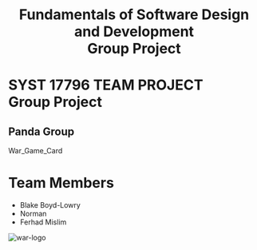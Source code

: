 <div style="text-align: center; backgroundcolor: blue">
<h1> Fundamentals of Software Design and Development<br> Group Project </h1>
</div>
<h1> SYST 17796 TEAM PROJECT<br> Group Project </h1>
<h2>Panda Group</h2> 
War_Game_Card

# Team Members
<ul>
  <li>Blake Boyd-Lowry</li>
  <li>Norman</li>
  <li>Ferhad Mislim</li>
</ul>

![war-logo](https://user-images.githubusercontent.com/78104033/109760148-36e55780-7bbc-11eb-980a-04a871de747b.png)


